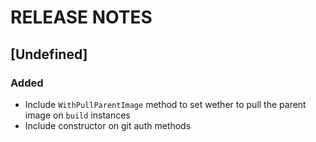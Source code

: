 # RELEASE NOTES

## [Undefined]

### Added
- Include `WithPullParentImage` method to set wether to pull the parent image on `build` instances
- Include constructor on git auth methods
